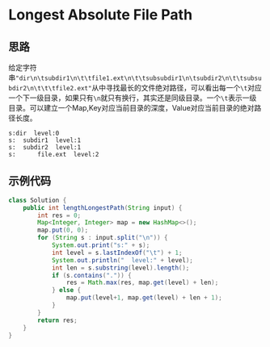# Longest Absolute File Path
## 思路
给定字符串`"dir\n\tsubdir1\n\t\tfile1.ext\n\t\tsubsubdir1\n\tsubdir2\n\t\tsubsubdir2\n\t\t\tfile2.ext"`从中寻找最长的文件绝对路径，可以看出每一个`\t`对应一个下一级目录，如果只有`\n`就只有换行，其实还是同级目录。一个`\t`表示一级目录。可以建立一个Map,Key对应当前目录的深度，Value对应当前目录的绝对路径长度。
```
s:dir  level:0
s:	subdir1  level:1
s:	subdir2  level:1
s:		file.ext  level:2
```
## 示例代码
``` java
class Solution {
    public int lengthLongestPath(String input) {
        int res = 0;
        Map<Integer, Integer> map = new HashMap<>();
        map.put(0, 0);
        for (String s : input.split("\n")) {
            System.out.print("s:" + s);
            int level = s.lastIndexOf("\t") + 1;
            System.out.println("  level:" + level);
            int len = s.substring(level).length();
            if (s.contains(".")) {
                res = Math.max(res, map.get(level) + len);
            } else {
                map.put(level+1, map.get(level) + len + 1);
            }
        }
        return res;
    }
}
```
